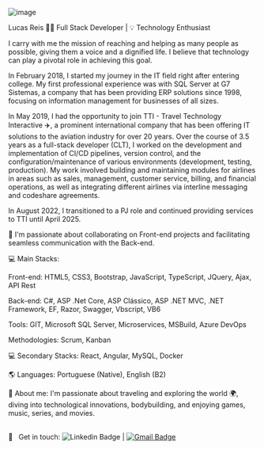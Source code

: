 ![image](https://github.com/user-attachments/assets/74f4dd84-2002-448a-8638-7214fa285749)

Lucas Reis
👨‍💻 Full Stack Developer | 💡 Technology Enthusiast

I carry with me the mission of reaching and helping as many people as possible, giving them a voice and a dignified life. I believe that technology can play a pivotal role in achieving this goal.

In February 2018, I started my journey in the IT field right after entering college. My first professional experience was with SQL Server at G7 Sistemas, a company that has been providing ERP solutions since 1998, focusing on information management for businesses of all sizes.

In May 2019, I had the opportunity to join TTI - Travel Technology Interactive ✈️, a prominent international company that has been offering IT solutions to the aviation industry for over 20 years. Over the course of 3.5 years as a full-stack developer (CLT), I worked on the development and implementation of CI/CD pipelines, version control, and the configuration/maintenance of various environments (development, testing, production). My work involved building and maintaining modules for airlines in areas such as sales, management, customer service, billing, and financial operations, as well as integrating different airlines via interline messaging and codeshare agreements.

In August 2022, I transitioned to a PJ role and continued providing services to TTI until April 2025.

🔎 I'm passionate about collaborating on Front-end projects and facilitating seamless communication with the Back-end.

💻 Main Stacks:

Front-end: HTML5, CSS3, Bootstrap, JavaScript, TypeScript, JQuery, Ajax, API Rest

Back-end: C#, ASP .Net Core, ASP Clássico, ASP .NET MVC, .NET Framework, EF, Razor, Swagger, Vbscript, VB6

Tools: GIT, Microsoft SQL Server, Microservices, MSBuild, Azure DevOps

Methodologies: Scrum, Kanban

💻 Secondary Stacks: React, Angular, MySQL, Docker

🌎 Languages: Portuguese (Native), English (B2)

💬 About me:
I'm passionate about traveling and exploring the world 🌍, diving into technological innovations, bodybuilding, and enjoying games, music, series, and movies.

 <br/> :email: &nbsp; Get in touch: ![Linkedin Badge](https://img.shields.io/badge/-LucasReis-blue?style=flat-square&logo=Linkedin&logoColor=white&link=https://www.linkedin.com/in/lucas-reis-a673b0157/) | 
[![Gmail Badge](https://img.shields.io/badge/-lucaskast03@gmail.com-c14438?style=flat-square&logo=Gmail&logoColor=white&link=mailto:lucaskast03@gmail.com)](mailto:lucaskast03@gmail.com)
